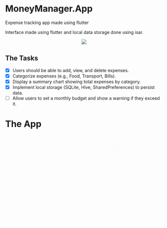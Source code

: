 # MoneyManager.App
Expense tracking app made using flutter

Interface made using flutter and local data storage done using isar.

<p align="center">
  <a href="https://skillicons.dev">
    <img src="https://skillicons.dev/icons?i=flutter,dart" />
  </a>
</p>

## The Tasks
- [x] Users should be able to add, view, and delete expenses.
- [x] Categorize expenses (e.g., Food, Transport, Bills).
- [x] Display a summary chart showing total expenses by category.
- [x] Implement local storage (SQLite, Hive, SharedPreferences) to persist data.
- [ ] Allow users to set a monthly budget and show a warning if they exceed it.

# The App
<img alt="Video Preview" src ="/moneymanagerapp.gif">
